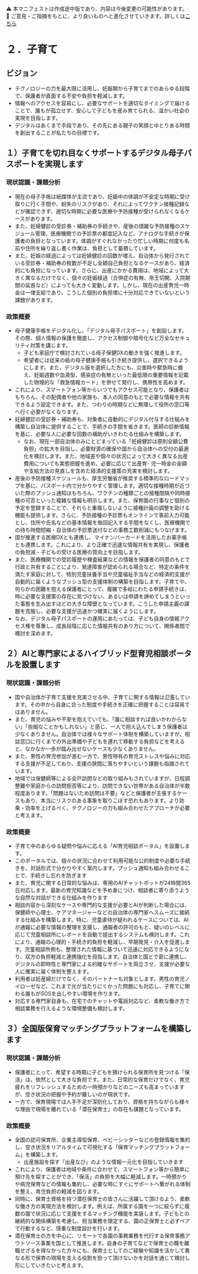 
⚠️ 本マニフェストは作成途中版であり、内容は今後変更の可能性があります。  
💬 ご意見・ご指摘をもとに、より良いものへと進化させていきます。詳しくは[こちら](README.md#このマニフェスト自身もみんなの知恵を集めて改善していきます)

# ２．子育て

## ビジョン

* テクノロジーの力を最大限に活用し、妊娠期から子育てまでのあらゆる段階で、保護者が直面する不安や負担を軽減します。  
* 情報へのアクセスを容易にし、必要なサポートを適切なタイミングで届けることで、誰もが孤立せず、安心して子どもを産み育てられる、温かい社会の実現を目指します。  
* デジタルはあくまで手段であり、その先にある親子の笑顔とゆとりある時間を創出することが私たちの目標です。

## １）子育てを切れ目なくサポートするデジタル母子パスポートを実現します

### 現状認識・課題分析

* 現在の母子手帳は紙媒体が主流であり、妊娠中の体調が不安定な時期に受け取りに行く手間や、紛失のリスクがあり、それによってワクチン接種記録などが確認できず、適切な時期に必要な医療や予防接種が受けられなくなるケースがあります。  
* また、妊婦健診の受診券・補助券の手続きや、産後の煩雑な予防接種のスケジュール管理、医療機関での予診票の都度記入など、アナログな手続きが保護者の負担となっています。体調がすぐれなかったり忙しい時期に何度も名前や住所を繰り返し書く作業は、負担として蓄積しています。  
* また、妊娠の経過によっては妊婦健診の回数が増え、自治体から発行されている受診券・補助券の枚数が不足し全額自己負担となるケースがあり、経済的にも負担になっています。さらに、出産にかかる費用は、地域によって大きく異なるだけでなく、個々の妊娠経過（合併症の有無、帝王切開、入院期間の延長など）によっても大きく変動します。しかし、現在の出産育児一時金は一律支給であり、こうした個別の負担増に十分対応できていないという課題があります。

### 政策概要

* 母子健康手帳をデジタル化し、「デジタル母子パスポート」を創設します。その際、個人情報の保護を徹底し、アクセス制御や暗号化など万全なセキュリティ対策を講じます。
  * 子ども家庭庁で検討されている母子保健DXの動きを強く推進します。
  * 希望者には従来の紙の母子健康手帳も引き続き提供し、選択できるようにします。また、デジタル版を選択した方にも、災害時や緊急時に備え、妊娠週数や血液型、感染症の有無といった最低限の重要情報を記載した物理的な「救急情報カード」を併せて発行し、携帯性を高めます。
* これにより、スマートフォン等からいつでもアクセス可能となり、保護者はもちろん、その配偶者や他の家族も、本人の同意のもとで必要な情報を共有できるよう設定できます。また、つわりの時期などに無理して役所の窓口等へ行く必要がなくなります。  
* 妊婦健診の受診券・補助券も、対象者に自動的にデジタル付与する仕組みを構築し自治体に提供することで、手続きの手間を省きます。医師の診断情報を基に、必要な人に必要な回数の補助がいきわたる仕組みを構築します。
  *  なお、現在一部自治体のみにとどまっている「妊婦健診は原則全額公費負担」の拡大を目指し、必要財源の確保や国から自治体への交付の最適化を検討します。また、地域差や個々の状況によって大きく異なる出産費用についても実態把握を進め、必要に応じて出産育- 児一時金の金額や支給方法の見直しを含めた経済的支援策の充実を検討します。
* 産後の予防接種スケジュールも、厚生労働省が推奨する標準的なロードマップを基に、パスポート内で分かりやすく管理します。適切な接種時期が近づいた際のプッシュ通知はもちろん、ワクチンの種類ごとの接種間隔や同時接種の可否といった複雑な情報も明示します。また、保育園の行事など個別の予定を登録することで、それらと重複しないように接種計画の調整を助ける機能も提供します。さらに、予防接種の予診票もオンラインで事前入力可能とし、住所や氏名などの基本情報を毎回記入する手間をなくし、医療機関での待ち時間短縮・自治体の予診票送付などの事務工数削減にもつなげます。
* 国が推進する医療DXとも連携し、マイナンバーカードを活用したお薬手帳とも連携します。これにより、より正確で迅速な情報共有を実現し、保護者の負担減・子どもの受ける医療の質向上を目指します。
* また、医療機関での受診履歴や検査結果などの情報を保護者の同意のもとで行政と共有することにより、発達障害が認められる場合など、特定の条件を満たす家庭に対して、特別児童扶養手当や児童福祉手当などの経済的支援が自動的に届くようなプッシュ型の支援体制の構築を目指します。子育てや、何らかの困難を抱える保護者にとって、複雑で多岐にわたる申請手続きは、時に必要な支援策の存在に気づけない、あるいは申請を諦めてしまうといった事態を生み出すほどの大きな障壁となっています。こうした申請主義の課題を克服し、必要な支援が迅速かつ確実に届くようにします。
* なお、デジタル母子パスポートの運用にあたっては、子ども自身の情報アクセス権を尊重し、成長段階に応じた情報共有のあり方について、関係者間で検討を深めます。

## ２）AIと専門家によるハイブリッド型育児相談ポータルを設置します

### 現状認識・課題分析

* 国や自治体が子育て支援を充実させる中、子育てに関する情報は氾濫しています。その中から自身に合った制度や手続きを正確に把握することは容易ではありません。  
* また、育児の悩みや不安を抱えていても、「誰に相談すれば良いかわからない」「些細なことかもしれない」と感じ、一人で抱え込んでしまう保護者は少なくありません。自治体では様々なサポート体制を構築していますが、相談窓口に行くまでの外出準備や子どもを連れて移動する負担などを考えると、なかなか一歩が踏み出せないケースも少なくありません。  
* また、男性の育児参加が進む一方で、男性特有の育児ストレスや悩みに対応する支援が不足しており、支援の狭間に落ちやすいという課題も指摘されています。  
* 地域では保健師等による全戸訪問などの取り組みもされていますが、日程調整難や家庭からの訪問拒否等により、訪問できない世帯がある自治体が半数程度あります。「問題はないため訪問は不要」などと保護者が主張するケースもあり、本当にリスクのある事象を取りこぼす恐れもあります。より効果・効率を上げるべく、テクノロジーの力も組み合わせたアプローチが必要と考えます。

### 政策概要

* 子育て中のあらゆる疑問や悩みに応える「AI育児相談ポータル」を設置します。  
* このポータルでは、個々の状況に合わせて利用可能な公的制度や必要な手続きを、対話形式で分かりやすく案内します。プッシュ通知も組み合わせることで、手続きし忘れを防ぎます  
* また、育児に関する日常的な悩みは、専用のAIチャットボットが24時間365日対応します。最新の育児知識などを予め身につけ、相談者に寄り添うような自然な対話ができる仕組みを作ります  
* 相談内容から深刻なケースや専門的な支援が必要とAIが判断した場合には、保健師や心理士、ケアマネージャーなどの自治体の専門家へスムーズに接続する仕組みを構築します。特に、児童虐待が疑われるケースについては、AIが通報に必要な情報の整理を支援し、通報者の許可のもと、疑いのレベルに応じて児童相談所にレポートを自動で提出するシステムも検討します。これにより、通報の心理的・手続き的負担を軽減し、早期発見・介入を促進します。児童相談所側も、整理された情報に基づいて迅速に対応できるようになり、双方の負担軽減と連携強化を目指します。自治体と国とで密に連携し、デジタルの即時性と専門家による的確なサポートを両立させ、支援が必要な人に確実に届く体制を整えます。  
* 利用者は妊産婦だけでなく、そのパートナーも対象とします。男性の育児ノイローゼなど、これまで光が当たりにくかった問題にも対応し、子育てに関わる誰もがSOSを出しやすい環境を作ります。
* 対応する専門家自身も、在宅でのチャットや電話対応など、柔軟な働き方で相談業務を行えるような環境整備も検討します。

## ３）全国版保育マッチングプラットフォームを構築します

### 現状認識・課題分析

* 保護者にとって、希望する時期に子どもを預けられる保育所を見つける「保活」は、依然として大きな負担です。また、日常的な保育だけでなく、育児疲れをリフレッシュするための一時預かりなどのニーズも高まっていますが、空き状況の把握や予約が難しいのが現状です。  
* 一方で、保育現場では人手不足が深刻化しており、資格を持ちながらも様々な理由で現場を離れている「潜在保育士」の存在も課題となっています。

### 政策概要

* 全国の認可保育所、企業主導型保育、ベビーシッターなどの登録情報を集約し、空き状況をリアルタイムで可視化する「保育マッチングプラットフォーム」を構築します。  
  * 出産施設を探す「出産なび」のような情報一元化を目指していきます  
* これにより、保護者は地域や条件に合わせて、スマートフォン等から簡単に預け先を探すことができ、「保活」の負担を大幅に軽減します。一時預かりや病児保育などの情報も集約し、必要な時にすぐにサポートへ繋がれる体制を整え、育児負担の軽減を図ります。  
* 同時に、保育士資格を持つ潜在保育士の皆さんに活躍して頂けるよう、柔軟な働き方の実現方法を検討します。例えば、所属する園を一つに絞らずに複数の園で状況に応じて支援をするマッチング機能を実装します。子どもとの継続的な関係構築を考慮し、担当業務を限定する、園の正保育士と必ずペアで行動するなど、慎重な制度設計を行います。  
* 潜在保育士の方を中心に、リモートで各園の事務業務を代行する保育事務アウトソース事業を国として推進します。自身の子育てなどで保育士の職を離職せざるを得なかった方々にも、保育士としてのご経験や知識を活かして異なる形で保育の現場を支える役割を担って頂けないかを対話を通じて検討し形にしていきたいと考えます。
